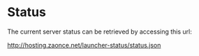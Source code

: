 # Status

The current server status can be retrieved by accessing this url:

  http://hosting.zaonce.net/launcher-status/status.json
